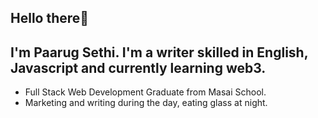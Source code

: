 ## Hello there👋

## I'm Paarug Sethi. I'm a writer skilled in English, Javascript and currently learning web3.

- Full Stack Web Development Graduate from Masai School.
- Marketing and writing during the day, eating glass at night.
